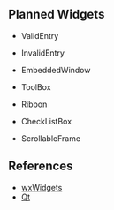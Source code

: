 ## Planned Widgets
- ValidEntry
- InvalidEntry


- EmbeddedWindow
- ToolBox
- Ribbon
- CheckListBox
- ScrollableFrame

## References
- [wxWidgets](http://docs.wxwidgets.org/3.1/page_screenshots.html)
- [Qt](http://doc.qt.io/qt-5/gallery.html)
